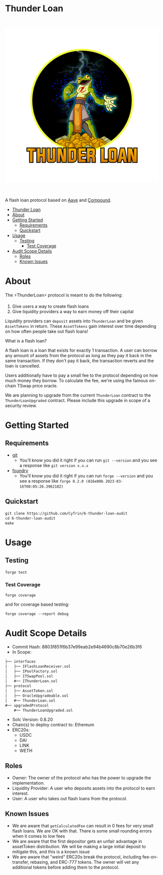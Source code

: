 # Thunder Loan

<br/>
<p align="center">
<img src="./thunder-loan.svg" width="700" alt="thunder-loans">
</p>
<br/>


A flash loan protocol based on [Aave](https://aave.com/) and [Compound](https://compound.finance/).


- [Thunder Loan](#thunder-loan)
- [About](#about)
- [Getting Started](#getting-started)
  - [Requirements](#requirements)
  - [Quickstart](#quickstart)
- [Usage](#usage)
  - [Testing](#testing)
    - [Test Coverage](#test-coverage)
- [Audit Scope Details](#audit-scope-details)
  - [Roles](#roles)
  - [Known Issues](#known-issues)

# About 

The ⚡️ThunderLoan⚡️ protocol is meant to do the following:

1. Give users a way to create flash loans
2. Give liquidity providers a way to earn money off their capital

Liquidity providers can `deposit` assets into `ThunderLoan` and be given `AssetTokens` in return. These `AssetTokens` gain interest over time depending on how often people take out flash loans!

What is a flash loan? 

A flash loan is a loan that exists for exactly 1 transaction. A user can borrow any amount of assets from the protocol as long as they pay it back in the same transaction. If they don't pay it back, the transaction reverts and the loan is cancelled.

Users additionally have to pay a small fee to the protocol depending on how much money they borrow. To calculate the fee, we're using the famous on-chain TSwap price oracle.

We are planning to upgrade from the current `ThunderLoan` contract to the `ThunderLoanUpgraded` contract. Please include this upgrade in scope of a security review. 

# Getting Started

## Requirements

- [git](https://git-scm.com/book/en/v2/Getting-Started-Installing-Git)
  - You'll know you did it right if you can run `git --version` and you see a response like `git version x.x.x`
- [foundry](https://getfoundry.sh/)
  - You'll know you did it right if you can run `forge --version` and you see a response like `forge 0.2.0 (816e00b 2023-03-16T00:05:26.396218Z)`

## Quickstart

```
git clone https://github.com/Cyfrin/6-thunder-loan-audit
cd 6-thunder-loan-audit
make 
```

# Usage

## Testing

```
forge test
```

### Test Coverage

```
forge coverage
```

and for coverage based testing: 

```
forge coverage --report debug
```

# Audit Scope Details

- Commit Hash: 8803f851f6b37e99eab2e94b4690c8b70e26b3f6
- In Scope:
```
├── interfaces
│   ├── IFlashLoanReceiver.sol
│   ├── IPoolFactory.sol
│   ├── ITSwapPool.sol
│   #── IThunderLoan.sol
├── protocol
│   ├── AssetToken.sol
│   ├── OracleUpgradeable.sol
│   #── ThunderLoan.sol
#── upgradedProtocol
    #── ThunderLoanUpgraded.sol
```
- Solc Version: 0.8.20
- Chain(s) to deploy contract to: Ethereum
- ERC20s:
  - USDC 
  - DAI
  - LINK
  - WETH

## Roles

- Owner: The owner of the protocol who has the power to upgrade the implementation. 
- Liquidity Provider: A user who deposits assets into the protocol to earn interest. 
- User: A user who takes out flash loans from the protocol.

## Known Issues

- We are aware that `getCalculatedFee` can result in 0 fees for very small flash loans. We are OK with that. There is some small rounding errors when it comes to low fees
- We are aware that the first depositor gets an unfair advantage in assetToken distribution. We will be making a large initial deposit to mitigate this, and this is a known issue
- We are aware that "weird" ERC20s break the protocol, including fee-on-transfer, rebasing, and ERC-777 tokens. The owner will vet any additional tokens before adding them to the protocol. 